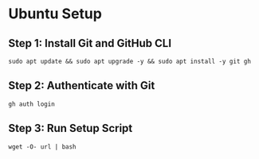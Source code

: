 # Ubuntu Setup

## Step 1: Install Git and GitHub CLI

    sudo apt update && sudo apt upgrade -y && sudo apt install -y git gh

## Step 2: Authenticate with Git

    gh auth login

## Step 3: Run Setup Script

    wget -O- url | bash
